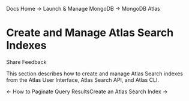 Docs Home → Launch & Manage MongoDB → MongoDB Atlas

# Create and Manage Atlas Search Indexes

Share Feedback

This section describes how to create and manage Atlas Search indexes from the
Atlas User Interface, Atlas Search API, and Atlas CLI.

← How to Paginate Query ResultsCreate an Atlas Search Index →

